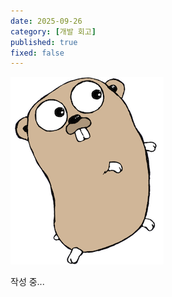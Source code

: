 ```yaml
---
date: 2025-09-26
category: [개발 회고]
published: true
fixed: false
---
```


![](/assets/gopher.png)

작성 중...